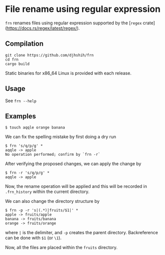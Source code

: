 # File rename using regular expression

`frn` renames files using regular expression supported by the [`regex` crate]
(https://docs.rs/regex/latest/regex/).

## Compilation

```{bash}
git clone https://github.com/djhshih/frn
cd frn
cargo build
```

Static binaries for x86_64 Linux is provided with each release.

## Usage

See `frn --help`

## Examples

```
$ touch aqqle orange banana
```

We can fix the spelling mistake by first doing a dry run
```
$ frn 's/q/p/g' *
aqqle -> apple
No operation performed; confirm by `frn -r`
```

After verifying the proposed changes, we can apply the change by
```
$ frn -r 's/q/p/g' *
aqqle -> apple
```

Now, the rename operation will be applied and this will be recorded 
in `.frn_history` within the current directory.

We can also change the directory structure by
```
$ frn -p -r 's|(.*)|fruits/$1|' *
apple -> fruits/apple
banana -> fruits/banana
orange -> fruits/orange
```
where `|` is the delimiter, and `-p` creates the parent directory.
Backreference can be done with `$1` (or `\1`).

Now, all the files are placed within the `fruits` directory.

